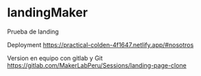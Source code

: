 # landingMaker
Prueba de landing

Deployment
https://practical-colden-4f1647.netlify.app/#nosotros

Version en equipo con gitlab y Git
https://gitlab.com/MakerLabPeru/Sessions/landing-page-clone
